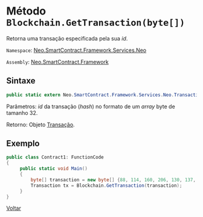 # Método `Blockchain.GetTransaction(byte[])`

Retorna uma transação especificada pela sua *id*.

`Namespace`: [Neo.SmartContract.Framework.Services.Neo](../../neo.md)

`Assembly`: [Neo.SmartContract.Framework](../../../dotnet.md)

## Sintaxe

```c#
public static extern Neo.SmartContract.Framework.Services.Neo.Transaction GetTransaction(byte[] hash)
```

Parâmetros: *id* da transação (*hash*) no formato de um *array* byte de tamanho 32.

Retorno: Objeto [Transação](../Transaction.md).

## Exemplo

```c#
public class Contract1: FunctionCode
{
     public static void Main()
     {
         byte[] transaction = new byte[] {88, 114, 160, 206, 130, 137, 41, 94, 119, 120, 242, 71, 232, 244, 3, 20, 165, 69, 182, 106, 185, 119, 239, 183, 65, 174, 220, 157, 251, 28, 215};
         Transaction tx = Blockchain.GetTransaction(transaction);
     }
}
```



[Voltar](../Blockchain.md)
